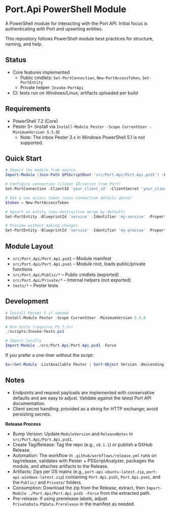 # Port.Api PowerShell Module

A PowerShell module for interacting with the Port API. Initial focus is authenticating with Port and upserting entities.

This repository follows PowerShell module best practices for structure, naming, and help.

## Status

- Core features implemented
  - Public cmdlets: `Set-PortConnection`, `New-PortAccessToken`, `Set-PortEntity`
  - Private helper: `Invoke-PortApi`
- CI: tests run on Windows/Linux; artifacts uploaded per build

## Requirements

- PowerShell 7.2 (Core)
- Pester 5+ (install via `Install-Module Pester -Scope CurrentUser -MinimumVersion 5.5.0`)
  - Note: The inbox Pester 3.x in Windows PowerShell 5.1 is not supported.

## Quick Start

```powershell
# Import the module from source
Import-Module (Join-Path $PSScriptRoot 'src/Port.Api/Port.Api.psd1') -Force

# Configure connection (client ID/secret from Port)
Set-PortConnection -ClientId 'your_client_id' -ClientSecret 'your_client_secret' -BaseUri 'https://api.getport.io'

# Get a new access token (uses connection details above)
$token = New-PortAccessToken

# Upsert an entity (non-destructive merge by default)
Set-PortEntity -BlueprintId 'service' -Identifier 'my-service' -Properties @{ name = 'My Service'; tier = 'gold' }

# Preview without making changes
Set-PortEntity -BlueprintId 'service' -Identifier 'my-preview' -Properties @{ name = 'Preview' } -WhatIf
```

## Module Layout

- `src/Port.Api/Port.Api.psd1` – Module manifest
- `src/Port.Api/Port.Api.psm1` – Module root, loads public/private functions
- `src/Port.Api/Public/*` – Public cmdlets (exported)
- `src/Port.Api/Private/*` – Internal helpers (not exported)
- `tests/*` – Pester tests

## Development

```powershell
# Install Pester 5 if needed
Install-Module Pester -Scope CurrentUser -MinimumVersion 5.5.0

# Run tests (requires PS 7.2+)
./scripts/Invoke-Tests.ps1

# Import locally
Import-Module ./src/Port.Api/Port.Api.psd1 -Force
```

If you prefer a one-liner without the script:

```powershell
$v=(Get-Module -ListAvailable Pester | Sort-Object Version -Descending | Select -First 1).Version.Major; if($v -ge 5){ Invoke-Pester -Path tests -CI } else { Invoke-Pester -Path tests -EnableExit }
```

## Notes

- Endpoints and request payloads are implemented with conservative defaults and are easy to adjust. Validate against the latest Port API documentation.
- Client secret handling: provided as a string for HTTP exchange; avoid persisting secrets.

**Release Process**

- Bump Version: Update `ModuleVersion` and `ReleaseNotes` in `src/Port.Api/Port.Api.psd1`.
- Create Tag/Release: Tag the repo (e.g., `v0.1.1`) or publish a GitHub Release.
- Automation: The workflow in `.github/workflows/release.yml` runs on tag/release, validates with Pester + PSScriptAnalyzer, packages the module, and attaches artifacts to the Release.
- Artifacts: Zips per OS matrix (e.g., `port-api-ubuntu-latest.zip`, `port-api-windows-latest.zip`) containing `Port.Api.psd1`, `Port.Api.psm1`, and the `Public/` and `Private/` folders.
- Consumption: Download the zip from the Release, extract, then `Import-Module ./Port.Api/Port.Api.psd1 -Force` from the extracted path.
- Pre-release: If using prerelease labels, adjust `PrivateData.PSData.Prerelease` in the manifest as needed.
